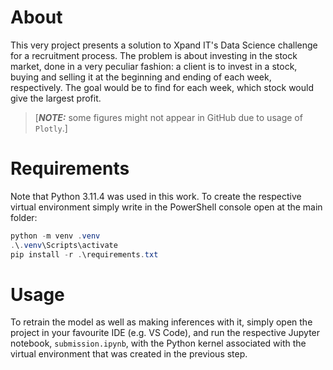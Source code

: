 # About

This very project presents a solution to Xpand IT's Data Science challenge for a recruitment process. The problem is about investing in the stock market, done in a very peculiar fashion: a client is to invest in a stock, buying and selling it at the beginning and ending of each week, respectively. The goal would be to find for each week, which stock would give the largest profit.

> [**_NOTE:_** some figures might not appear in GitHub due to usage of `Plotly`.]

# Requirements

Note that Python 3.11.4 was used in this work. To create the respective virtual environment simply write in the PowerShell console open at the main folder:

```powershell
python -m venv .venv
.\.venv\Scripts\activate
pip install -r .\requirements.txt

```

# Usage

To retrain the model as well as making inferences with it, simply open the project in your favourite IDE (e.g. VS Code), and run the respective Jupyter notebook, `submission.ipynb`, with the Python kernel associated with the virtual environment that was created in the previous step.